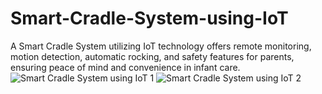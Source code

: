 # Smart-Cradle-System-using-IoT
A Smart Cradle System utilizing IoT technology offers remote monitoring, motion detection, automatic rocking, and safety features for parents, ensuring peace of mind and convenience in infant care.
![Smart Cradle System using IoT 1](https://github.com/kalyaninalagarla/Smart-Cradle-System-using-IoT/assets/163845056/8c8a6c02-3999-48a1-a698-5b2c61248a63)
![Smart Cradle System using IoT  2](https://github.com/kalyaninalagarla/Smart-Cradle-System-using-IoT/assets/163845056/7fdf4d00-8ed8-4619-98cf-056dd9e3f1e1)
